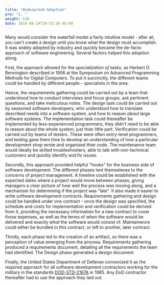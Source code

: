 ```yaml
---
title: "Widespread Adoption"
pre: "2. "
weight: 520
date: 2018-08-24T10:53:26-05:00
---
```


Many would consider the waterfall model a fairly intuitive model - after all, you can't create a design until you know what the design must accomplish. It was widely adopted by industry and quickly became the de-facto approach of software engineering. Several factors helped this adoption along.

First, the approach allowed for the _specialization of tasks_, as Herbert D. Bennington described in 1956 at the Symposium on Advanced Programming Methods for Digital Computers.  To put it succinctly, the different teams could be handled by different people - specialists in the area.  

Hence, the requirements gathering could be carried out by a team that understood how to conduct interviews and focus groups, ask pertinent questions, and take meticulous notes.  The design task could be carried out by seasoned software developers, who understood how to translate described needs into a software system, and how to reason _about_ large software systems. The implementation task could thereafter be implemented by less-experienced programmers; they didn't need to be able to reason about the whole system, just thier little part. Verification could be carried out by teams of testers. These were often entry-level programmers, and testing gave them time to develop an understanding of how a particular development shop wrote and organized thier code.  The maintenance team would ideally be skilled troubleshooters, able to talk with non-technical customers and quickly identify and fix issues.

Secondly, this approach provided helpful "hooks" for the business side of software development. The different phases lent themseleves to the concerns of project management.  A timeline could be established with the expected dates where a project would move between phases, giving managers a clear picture of how well the process was moving along, and a mechanism for determining if the project was "late".  It also made it easier to write software development contracts. Requirements gathering and design could be handled under one contract - once the design was specified, the schedule and costs for implementation and verification could be derived from it, providing the necessary information for a new contract to cover those expenses, as well as the terms of _when_ the software would be delivered and exactly _what_ the software would consist of.  Maintainence could either be bundled in this contract, or left to another, later contract.

Thirdly, each phase led to the creation of an artifact, so there was a perception of value emerging from the process.  Requirements gathering produced a requirements document, detailing all the requirements the team had identified.  The Design phase generated a design document

Finally, the United States Department of Defense connonized it as the required approach for all software development contractors working for the military in the standards [DOD-STD-2167A](https://en.wikipedia.org/wiki/DOD-STD-2167A) in 1985.  Any DoD contractor thereafter had to use the approach they laid out.